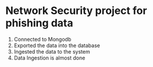 # Network Security project for phishing data

1. Connected to Mongodb
2. Exported the data into the database
3. Ingested the data to the system
4. Data Ingestion is almost done
